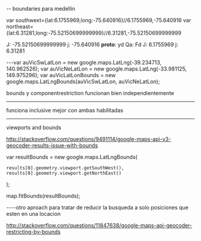 -- boundaries para medellin

var southwext={lat:6.1755969,long:-75.640916}//6.1755969,-75.640916
var northeast={lat:6.31281,long:-75.52150699999999}//6.31281,-75.52150699999999

J: -75.52150699999999
j: -75.640916
__proto__: yd
Qa: Fd
J: 6.1755969
j: 6.31281

---var auVicSwLatLon = new google.maps.LatLng(-39.234713, 140.962526);
var auVicNeLatLon = new google.maps.LatLng(-33.981125, 149.975296);
var auVicLatLonBounds = new google.maps.LatLngBounds(auVicSwLatLon, auVicNeLatLon);

bounds y componentrestriction funcionan bien independientemente

---
funciona inclusive mejor con ambas habilitadas

----

viewports and bounds

http://stackoverflow.com/questions/9491114/google-maps-api-v3-geocoder-results-issue-with-bounds

var resultBounds = new google.maps.LatLngBounds(

    results[0].geometry.viewport.getSouthWest(), 
    results[0].geometry.viewport.getNorthEast()
);

map.fitBounds(resultBounds);

----otro aproach para tratar de reducir la busqueda a solo posiciones que esten en una locacion

http://stackoverflow.com/questions/11847638/google-maps-api-geocoder-restricting-by-bounds